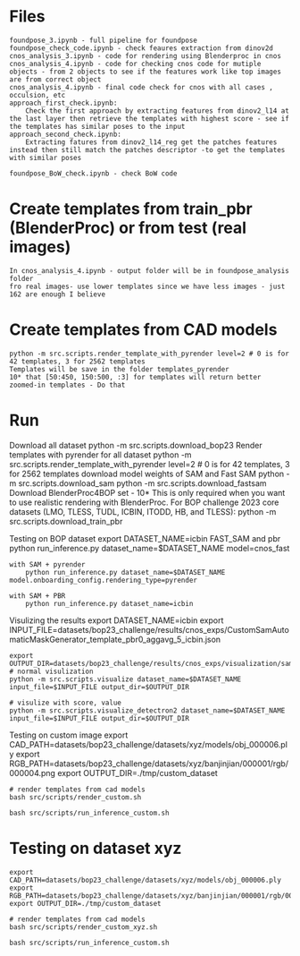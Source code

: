 # Files
    foundpose_3.ipynb - full pipeline for foundpose 
    foundpose_check_code.ipynb - check feaures extraction from dinov2d
    cnos_analysis_3.ipynb - code for rendering using Blenderproc in cnos
    cnos_analysis_4.ipynb - code for checking cnos code for mutiple objects - from 2 objects to see if the features work like top images are from correct object
    cnos_analysis_4.ipynb - final code check for cnos with all cases , occulsion, etc 
    approach_first_check.ipynb: 
        Check the first approach by extracting features from dinov2_l14 at the last layer then retrieve the templates with highest score - see if the templates has similar poses to the input  
    approach_second_check.ipynb: 
        Extracting fatures from dinov2_l14_reg get the patches features instead then still match the patches descriptor -to get the templates with similar poses

    foundpose_BoW_check.ipynb - check BoW code
# Create templates from train_pbr (BlenderProc) or from test (real images)
    In cnos_analysis_4.ipynb - output folder will be in foundpose_analysis folder
    fro real images- use lower templates since we have less images - just 162 are enough I believe
# Create templates from CAD models 
    python -m src.scripts.render_template_with_pyrender level=2 # 0 is for 42 templates, 3 for 2562 templates
    Templates will be save in the folder templates_pyrender
    10* that [50:450, 150:500, :3] for templates will return better zoomed-in templates - Do that

# Run
Download all dataset
    python -m src.scripts.download_bop23
Render templates with pyrender for all dataset
    python -m src.scripts.render_template_with_pyrender level=2 # 0 is for 42 templates, 3 for 2562 templates
download model weights of SAM and Fast SAM
    python -m src.scripts.download_sam
    python -m src.scripts.download_fastsam
Download BlenderProc4BOP set - 10* This is only required when you want to use realistic rendering with BlenderProc.
    For BOP challenge 2023 core datasets (LMO, TLESS, TUDL, ICBIN, ITODD, HB, and TLESS):
        python -m src.scripts.download_train_pbr

Testing on BOP dataset
    export DATASET_NAME=icbin 
    FAST_SAM and pbr
        python run_inference.py dataset_name=$DATASET_NAME model=cnos_fast

    with SAM + pyrender
        python run_inference.py dataset_name=$DATASET_NAME model.onboarding_config.rendering_type=pyrender

    with SAM + PBR
        python run_inference.py dataset_name=icbin

Visulizing the results
    export DATASET_NAME=icbin 
    export INPUT_FILE=datasets/bop23_challenge/results/cnos_exps/CustomSamAutomaticMaskGenerator_template_pbr0_aggavg_5_icbin.json

    export OUTPUT_DIR=datasets/bop23_challenge/results/cnos_exps/visualization/sam_pbr_icbin_20%/
    # normal visulization
    python -m src.scripts.visualize dataset_name=$DATASET_NAME input_file=$INPUT_FILE output_dir=$OUTPUT_DIR

    # visulize with score, value
    python -m src.scripts.visualize_detectron2 dataset_name=$DATASET_NAME input_file=$INPUT_FILE output_dir=$OUTPUT_DIR

Testing on custom image
    export CAD_PATH=datasets/bop23_challenge/datasets/xyz/models/obj_000006.ply
    export RGB_PATH=datasets/bop23_challenge/datasets/xyz/banjinjian/000001/rgb/000004.png
    export OUTPUT_DIR=./tmp/custom_dataset

    # render templates from cad models
    bash src/scripts/render_custom.sh

    bash src/scripts/run_inference_custom.sh

# Testing on dataset xyz
    export CAD_PATH=datasets/bop23_challenge/datasets/xyz/models/obj_000006.ply
    export RGB_PATH=datasets/bop23_challenge/datasets/xyz/banjinjian/000001/rgb/000004.png
    export OUTPUT_DIR=./tmp/custom_dataset

    # render templates from cad models
    bash src/scripts/render_custom_xyz.sh

    bash src/scripts/run_inference_custom.sh





